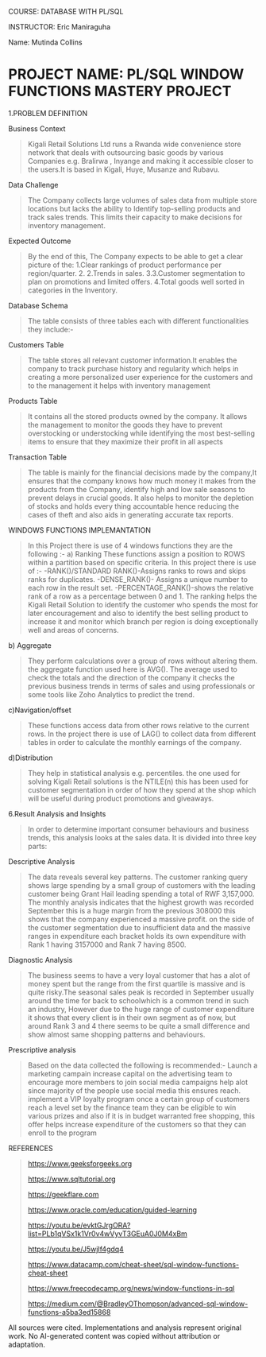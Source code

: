 COURSE: DATABASE WITH PL/SQL

INSTRUCTOR: Eric Maniraguha

Name: Mutinda Collins

PROJECT NAME: PL/SQL WINDOW FUNCTIONS MASTERY PROJECT
====================================================================================================
1.PROBLEM DEFINITION

Business Context

>Kigali Retail Solutions Ltd runs a Rwanda wide convenience store network that deals with outsourcing basic goods by various Companies e.g. Bralirwa , Inyange and making it accessible closer to the users.It is based in Kigali, Huye, Musanze and Rubavu. 

Data Challenge

>The Company collects large volumes of sales data from multiple store locations but lacks the ability to Identify top-selling products and track sales trends. This limits their capacity to make decisions for inventory management.


Expected Outcome

 >By the end of this, The Company expects to be able to get a clear picture of the: 
>1.Clear rankings of product performance per region/quarter.
>2. 2.Trends in sales. 
>3.3.Customer segmentation to plan on promotions and limited offers.
 >4.Total goods well sorted in categories in the Inventory.


 Database Schema
 
 >The table consists of three tables each with different functionalities they include:-

Customers Table

>The table stores all relevant customer information.It enables the company to track purchase history and regularity which helps in creating a more personalized user experience for the customers and to the management it helps with inventory management

Products Table

>It contains all the stored products owned by the company. It allows the management to monitor the goods they have to prevent overstocking or understocking while identifying the most best-selling items to ensure that they maximize their profit in all aspects 

Transaction Table

>The table is mainly for the financial decisions made by the company,It ensures that the company knows how much money it makes from the products from the Company, identify high and low sale seasons to prevent delays in crucial goods. It also helps to monitor the depletion of stocks and holds every thing accountable hence reducing the cases of theft and also aids in generating accurate tax reports.

 WINDOWS FUNCTIONS IMPLEMANTATION
 
 >In this Project there is use of 4 windows functions they are the following :-
a) Ranking
 These functions assign a position to ROWS within a partition based on specific criteria.
 In this project there is use of :-
 -RANK()/STANDARD RANK()-Assigns ranks to rows and skips ranks for duplicates.
 -DENSE_RANK()- Assigns a unique number to each row in the result set.
 -PERCENTAGE_RANK()-shows the relative rank of a row as a percentage between 0 and 1.
The ranking helps the Kigali Retail Solution to identify the customer who spends the most for later encouragement and also to identify the best selling product to increase it and monitor which branch per region is doing exceptionally well and areas of concerns.

b) Aggregate

>They perform calculations over a group of rows without altering them. the aggregate function used here is AVG().
The average used to check the totals and the direction of the company it checks the previous business trends in terms of sales and using professionals or some tools like Zoho Analytics to predict the trend.

c)Navigation/offset

>These functions access data from other rows relative to the current rows.
In the project there is use of LAG() to collect data from different tables in order to calculate the monthly earnings of the company.

d)Distribution

>They help in statistical analysis e.g. percentiles. the one used for solving Kigali Retail solutions is the NTILE(n) this has been used for customer segmentation in order of how they spend at the shop which will be useful during product promotions and giveaways.

6.Result Analysis and Insights 

>In order to determine important consumer behaviours and business trends, this analysis looks at the sales data.
It is divided into three key parts:

Descriptive Analysis

>The data reveals several key patterns. The customer ranking query shows large spending by a small group of customers with the leading customer being Grant Hail leading spending a total of RWF 3,157,000. The monthly analysis indicates that the highest growth was recorded September this is a huge margin from the previous 308000 this shows that the company  experienced a massive profit. 
on the side of the customer segmentation due to insufficient data and the massive ranges in expenditure each bracket holds its own expenditure with Rank 1 having 3157000 and Rank 7 having 8500.

Diagnostic Analysis

>The business seems to have a very loyal customer that has a alot of money spent but the range from the first quartile is massive and is quite risky.The seasonal sales peak is recorded in September usually around the time for back to schoolwhich is a common trend in such an industry, However due to the huge range of customer expenditure it shows that every client is in their own segment as of now, but around Rank 3 and 4 there seems to be quite a small difference and show almost same shopping patterns and behaviours.

Prescriptive analysis
>Based on the data collected the following is recommended:-
>Launch a marketing campain increase capital on the advertising team to encourage more members to join social media campaigns help alot since majority of the people use social media this ensures reach.
>implement a VIP loyalty program once a certain group of customers reach a level set by the finance team they can be eligible to win various prizes and also if it is in budget warranted free shopping, this offer helps increase expenditure of the customers so that they can enroll to the program


REFERENCES
>https://www.geeksforgeeks.org
>
>https://www.sqltutorial.org
>
>https://geekflare.com
>
>https://www.oracle.com/education/guided-learning
>
>https://youtu.be/evktGJrgORA?list=PLb1qVSx1k1Vr0v4wVyvT3GEuA0J0M4xBm
>
>https://youtu.be/J5wjIf4gdq4
>
>https://www.datacamp.com/cheat-sheet/sql-window-functions-cheat-sheet
>
>https://www.freecodecamp.org/news/window-functions-in-sql
>
>https://medium.com/@BradleyOThompson/advanced-sql-window-functions-a5ba3ed15868
>
All sources were cited. Implementations and analysis represent original work. No AI-generated content was copied without attribution or adaptation.
 
